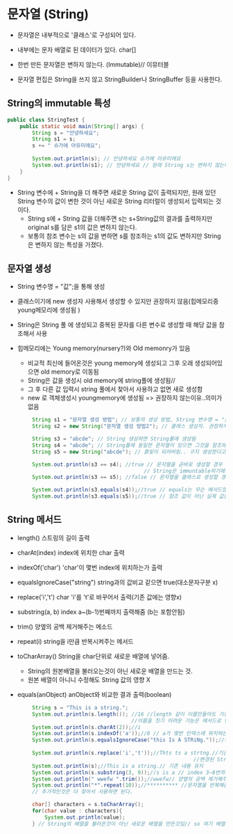 # 문자열 (String)



- 문자열은 내부적으로 '클래스'로 구성되어 있다.

- 내부에는 문자 배열로 된 데이터가 있다. char[]

- 한번 만든 문자열은 변하지 않는다. (Immutable)// 이뮤터블

- 문자열 편집은 String을 쓰지 않고 StringBuilder나 StringBuffer 등을 사용한다.

  

## String의 immutable 특성


```java
public class StringTest {
    public static void main(String[] args) {
        String s = "안녕하세요";
        String s1 = s;
        s += " 슈가에 아유미에요";
        
        System.out.println(s); // 안녕하세요 슈가에 아유미에요
        System.out.println(s1); // 안녕하세요 // 원래 String s는 변하지 않는다//immutable
    }
}
```
- String 변수에 + String을 더 해주면 새로운 String 값이 출력되지만, 원래 있던 String 변수의 값이 변한 것이 아닌 새로운 String 리터럴이 생성되서 입력되는 것이다.
    - String s에 + String 값을 더해주면 s는 s+String값의 결과를 출력하지만 original s를 담은 s1의 값은 변하지 않는다.
    - 보통의 참조 변수는 s의 값을 변하면 s를 참조하는 s1의 값도 변하지만 String은 변하지 않는 특성을 가졌다.




## 문자열 생성

- String 변수명 = "값";을 통해 생성
- 클래스이기에 new 생성자 사용해서 생성할 수 있지만 권장하지 않음(힙메모리중 young메모리에 생성됨 )
- String은 String 풀 에 생성되고 중복된 문자를 다른 변수로 생성할 때 해당 값을 참조해서 사용

- 힙메모리에는 Young memory(nursery?)와 Old memonry가 있음
    - 비교적 최신에 들어온것은 young memory에 생성되고 그후 오래 생성되어있으면 old memory로 이동됨
    - String은 값을 생성시 old memory에 string풀에 생성됨// 
    - 그 후 다른 값 입력시 string 풀에서 찾아서 사용하고 없면 새로 생성함
    - new 로 객체생성시 youngmemory에 생성됨 => 권장하지 않는이유..의미가없음
    
    

```java
        String s1 = "문자열 생성 방법"; // 보통의 생성 방법, String 변수명 = "값";
        String s2 = new String("문자열 생성 방법2"); // 클래스 생성자. 권장하지 않음

        String s3 = "abcde"; // String 생성하면 String풀에 생성됨
        String s4 = "abcde"; // String풀에 동일한 문자열이 있으면 그것을 참조하고 없으면 String풀에 새로 생성함
        String s5 = new String("abcde"); // 흙빛이 되어버림.. 구지 생성한다고?// 힙메모리에 생성됨

        System.out.println(s3 == s4); //true // 문자열을 곧바로 생성할 경우 String풀에서 찾아 사용
                                            // String은 immuntable하기에 같은값을 참조해도 문제가 발생하지 않음
        System.out.println(s3 == s5); //false // 문자열을 클래스로 생성할 경우 새로운 인스턴스를 생성하기에 참조값이 다름

        System.out.println(s3.equals(s4));//true // equals는 무슨 메서드였지? -> String 값비교 메서드.
        System.out.println(s3.equals(s5));//true // 참조 값이 아닌 실제 값을 비교해주는 메서드
```



## String 메서드

- length() 스트링의 길이 출력

- charAt(index) index에 위치한 char 출력

- indexOf('char') 'char'이 몇번 index에 위치하는가 출력

- equalsIgnoreCase("string") string과의 값비교 같으면 true(대소문자구분 x)

- replace('i','t') char 'i'를 't'로 바꾸어서 출력(기존 값에는 영향x)

- substring(a, b) index a~(b-1)번째까지 출력해줌 (b는 포함안됨)

- trim() 양옆의 공백 제거해주는 메소드

- repeat(i) string을 i만큼 반복시켜주는 메서드

- toCharArray() String을 char단위로 새로운 배열에 넣어줌. 
    - String의 원본배열을 불러오는것이 아닌 새로운 배열을 만드는 것.
    - 원본 배열이 아니니 수정해도 String 값의 영향 X
    
- equals(anObject) anObject와 비교한 결과 출력(boolean) 

    

```java
        String s = "This is a string.";
        System.out.println(s.length()); //16 //length 같이 이름만들어도 기능이 예상되는게 잘지은 이름이다.
                                        //이름을 짓기 어려운 기능은 메서드로 만들지 않는 것이 좋다.
        System.out.println(s.charAt(2));//i
        System.out.println(s.indexOf('a'));//8 // a가 몇번 인덱스에 위치하는가?
        System.out.println(s.equalsIgnoreCase("this Is A STRiNg."));//true//문자열비교해서 같은면true
                                                                                // 대소문자 구분x
        System.out.println(s.replace('i','t'));//Thts ts a strtng.//기존의 String을 바꾸는것은 아님
                                                            //변경된 String을 생성해서 출력하는 것
        System.out.println(s);//This is a string.// 기존 내용 유지
        System.out.println(s.substring(3, 9));//s is a // index 3~8번까지 출력해줌(마지막 인덱스 제외)
        System.out.println(" wwefw ".trim());//wwefw// 양옆의 공백 제거해주는 메소드
        System.out.println("*".repeat(10));//********** //문자열을 반복해줌
        // 추가적인것은 더 찾아서 사용하면 된다.

        char[] characters = s.toCharArray();
        for(char value : characters){
            System.out.println(value);
        } // String의 배열을 불러온것이 아닌 새로운 배열을 만든것임// so 여기 배열 내용 변경시켜도 원문에 변화없음
```
